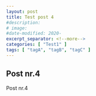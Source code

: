 ```yaml
---
layout: post
title: Test post 4
#description:
# image:
#date-modified: 2020-
excerpt_separator: <!--more-->
categories: [ "Test1" ]
tags: [ "tagA", "tagB", "tagC" ]
---
```


## Post nr.4

Post nr.4
